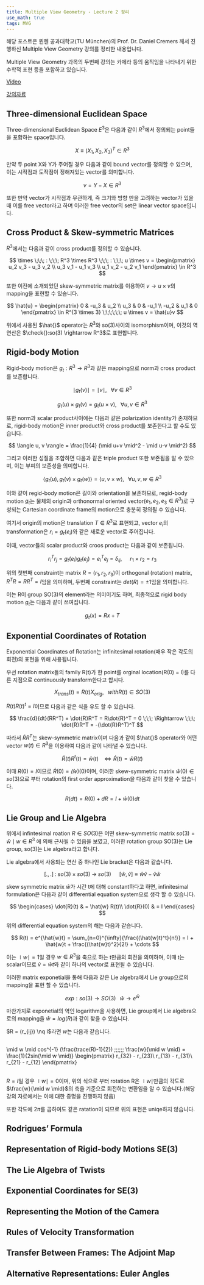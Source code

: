 ```yaml
---
title: Multiple View Geometry - Lecture 2 정리
use_math: true
tags: MVG
---
```



해당 포스트은 뮌헨 공과대학교(TU München)의 Prof. Dr. Daniel Cremers 께서 진행하신 Multiple View Geometry 강의를 정리한 내용입니다.

Multiple View Geometry 과목의 두번째 강의는 카메라 등의 움직임을 나타내기 위한 수학적 표현 등을 포함하고 있습니다.

[Video](https://www.youtube.com/user/cvprtum/videos)

[강의자료](https://drive.google.com/file/d/19vI3xbLeXcQuJz15UtwHp-YNsT5gZxEm/view?usp=sharing)


## Three-dimensional Euclidean Space

Three-dimensional Euclidean Space $E^3$은 다음과 같이 $R^3$에서 정의되는 point들을 포함하는 space입니다.

$$
X \equiv (X_1, X_2, X_3)^T \in R^3 
$$

만약 두 point X와 Y가 주어질 경우 다음과 같이 bound vector를 정의할 수 있으며, 이는 시작점과 도작점이 정해져있는 vector를 의미합니다.

$$
v = Y - X \in R^3
$$

또한 만약 vector가 시작점과 무관하게, 즉 크기와 방향 만을 고려하는 vector가 있을 때 이를 free vector라고 하며 이러한 free vector의 set은 linear vector space입니다.

## Cross Product & Skew-symmetric Matrices

$R^3$에서는 다음과 같이 cross product를 정의할 수 있습니다.

$$
\times \;\;\; : \;\;\; R^3 \times R^3 \;\;\; : \;\;\; u \times v = 
\begin{pmatrix}
u_2 v_3 - u_3 v_2 \\ 
u_3 v_1 - u_1 v_3 \\ 
u_1 v_2 - u_2 v_1 
\end{pmatrix} \in R^3
$$

또한 이전에 소개되었던 skew-symmetric matrix를 이용하여 $v \rightarrow u \times v$의 mapping을 표현할 수 있습니다.

$$
\hat{u} =
\begin{pmatrix}
0 & -u_3 & u_2 \\ 
u_3 & 0 & -u_1 \\ 
-u_2 & u_1 & 0 
\end{pmatrix} \in R^{3 \times 3} \;\;\;\;\;\; u \times v = \hat{u}v
$$

위에서 사용된 $\hat{}$ operator는 $R^3$와 so(3)사이의 isomorphism이며, 이것의 역연산은 $\check{}:so(3) \rightarrow R^3$로 표현합니다.


## Rigid-body Motion

Rigid-body motion은 $g_t : R^3 \rightarrow R^3$과 같은 mapping으로 norm과 cross product를 보존합니다.

$$
\mid g_t (v) \mid = \mid v \mid, \;\;\; \forall v \in R^3
$$

$$
g_t(u) \times g_t(v) = g_t(u \times v), \;\;\; \forall u, v \in R^3
$$

또한 norm과 scalar product사이에는 다음과 같은 polarization identity가 존재하므로, rigid-body motion은 inner product와 cross product를 보존한다고 할 수도 있습니다.

$$
\langle u, v \rangle = \frac{1}{4} (\mid u+v \mid^2 - \mid u-v \mid^2)
$$

그리고 이러한 성질을 조합하면 다음과 같은 triple product 또한 보존됨을 알 수 있으며, 이는 부피의 보존성을 의미합니다.

$$
\langle g_t(u), g_t(v) \times g_t(w) \rangle = \langle u, v \times w \rangle, \;\;\; \forall u, v, w \in R^3
$$

이와 같이 regid-body motion은 길이와 orientation을 보존하므로, regid-body motion $g_t$는 물체의 origin과 orthonormal oriented vector($e_1, e_2, e_3 \in R^3$)로 구성되는 Cartesian coordinate frame의 motion으로 충분히 정의될 수 있습니다.

여기서 origin의 motion은 translation $T \in R^3$로 표현되고, vector $e_i$의 transformation은 $r_i = g_t(e_i)$와 같은 새로운 vector로 주어집니다.

이때, vector들의 scalar product와 croos product는 다음과 같이 보존됩니다.

$$
r_i^T r_j = g_t(e_i)g_t(e_j) = e_i^T e_j = \delta_{ij}, \;\;\;\;\;\; r_1 \times r_2 = r_3
$$

위의 첫번째 constraint는 matrix $R = (r_1, r_2, r_3)$이 orthogonal (rotation) matrix, $R^T R = RR^T = I$임을 의미하며, 두번째 constraint는 $det(R) = \pm 1$임을 의미합니다.

이는 R이 group SO(3)의 element라는 의미이기도 하며, 최종적으로 rigid body motion $g_t$는 다음과 같이 쓰여집니다.

$$
g_t(x) = Rx + T
$$

## Exponential Coordinates of Rotation

Exponential Coordinates of Rotation는 infinitesimal rotation(매우 작은 각도의 회전)의 표현을 위해 사용됩니다.

우선 rotation matrix들의 family R(t)가 한 point를 orginal location(R(0) = I)를 다른 지점으로 continuously transform한다고 합시다.

$$
X_{trans}(t) = R(t) X_{orig}, \;\;\; with R(t) \in SO(3)
$$

$R(t)R(t)^t = I$이므로 다음과 같은 식을 유도 할 수 있습니다.

$$
\frac{d}{dt}(RR^T) = \dot{R}R^T = R\dot{R}^T = 0 \;\;\; \Rightarrow \;\;\; \dot{R}R^T = -(\dot{R}R^T)^T   
$$

따라서 $\dot{R}R^T$는 skew-symmetric matrix이며 다음과 같이 $\hat{}$ operator와 어떤 vector $w(t) \in R^3$을 이용하여 다음과 같이 나타낼 수 있습니다.

$$
\dot{R}(t)R^t(t) = \hat{w}(t) \;\;\; \Leftrightarrow \dot{R}(t) = \hat{w}R(t)
$$

이때 $R(0) = I$이므로 $\dot{R}(0) = \hat(w)(0)$이며, 이러한 skew-symmetric matrix $\hat{w}(0) \in so(3)$으로 부터 rotation의 first order approximation을 다음과 같이 찾을 수 있습니다.

$$
R(dt) = R(0) + dR = I + \hat{w}(0)dt
$$

## Lie Group and Lie Algebra

위에서 infintesimal roation $R \in SO(3)$은 어떤 skew-symmetric matrix $so(3) = {\hat{w} \mid w \in R^3}$ 에 의해 근사될 수 있음을 보였고, 이러한 rotation group SO(3)는 Lie group, so(3)는 Lie algebra라고 합니다.

Lie algebra에서 사용되는 연산 중 하나인 Lie bracket은 다음과 같습니다.

$$
\lbrack ., . \rbrack \; : \; so(3) \times so(3) \; \rightarrow \; so(3) \;\;\;\;\;\; \lbrack \hat{w}, \hat{v} \rbrack \equiv \hat{w}\hat{v} - \hat{v}\hat{w}
$$

skew symmetric matrix $\hat{w}$가 시간 t에 대해 constant하다고 하면, infinitesimal formulation은 다음과 같이 differential equation system으로 생각 할 수 있습니다.

$$
\begin{cases}
\dot{R}(t) & = \hat{w} R(t)\\ 
\dot{R}(0) & = I  
\end{cases}
$$

위의 differential equation system의 해는 다음과 같습니다.

$$
R(t) = e^{\hat{w}t} = \sum_{n=0}^{\infty}{\frac{(\hat{w}t)^t}{n!}} = I + \hat{w}t + \frac{(\hat{w}t)^2}{2!} + \cdots
$$

이는 $\mid w \mid = 1$일 경우 $w \in R^3$을 축으로 하는 t만큼의 회전을 의미하며, 이때 t는 scalar이므로 $\hat{v} = \hat{w} t$와 같이 하나의 vector로 표현될 수 있습니다.

이러한 matrix exponetial을 통해 다음과 같은 Lie algebra에서 Lie group으로의 mapping을 표현 할 수 있습니다.

$$
exp : so(3) \rightarrow SO(3) \;\;\; \hat{w} \rightarrow e^{\hat{w}}
$$

마찬가지로 exponetial의 역인 logarithm을 사용하면, Lie group에서 Lie algebra으로의 mapping을 $\hat{w} = log(R)$과 같이 찾을 수 있습니다.

$R = (r_{ij}) \nq I$라면 $w$는 다음과 같습니다.

##
\mid w \mid cos^{-1} (\frac{trace(R)-1}{2}) \;\;\;\;\;\; \frac{w}{\mid w \mid} = \frac{1}{2sin(\mid w \mid)}
\begin{pmatrix}
r_{32} - r_{23}\\ 
r_{13} - r_{31}\\ 
r_{21} - r_{12}
\end{pmatrix}
##

$R=I$일 경우 $\mid w \mid = 0$이며, 위의 식으로 부터 rotation R은 $\mid w \mid$만큼의 각도로 $\frac{w}{\mid w \mid}$의 축을 기준으로 회전하는 변환임을 알 수 있습니다.(해당 강의 자료에서는 이에 대한 증명을 진행하지 않음)

또한 각도에 $2\pi$를 곱하여도 같은 ratation이 되므로 위의 표현은 uniqe하지 않습니다.


## Rodrigues’ Formula




## Representation of Rigid-body Motions SE(3)

## The Lie Algebra of Twists

## Exponential Coordinates for SE(3)

## Representing the Motion of the Camera

## Rules of Velocity Transformation

## Transfer Between Frames: The Adjoint Map

## Alternative Representations: Euler Angles

























